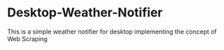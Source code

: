 # Desktop-Weather-Notifier
This is a simple weather notifier for desktop implementing the concept of Web Scraping
